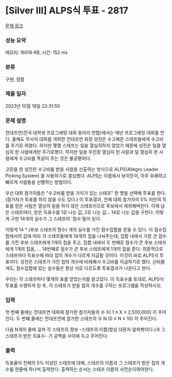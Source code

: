 # [Silver III] ALPS식 투표 - 2817 

[문제 링크](https://www.acmicpc.net/problem/2817) 

### 성능 요약

메모리: 16016 KB, 시간: 152 ms

### 분류

구현, 정렬

### 제출 일자

2023년 10월 18일 22:31:50

### 문제 설명

<p>전대프연(전국 대학생 프로그래밍 대회 동아리 연합)에서는 매년 프로그래밍 대회를 연다. 올해도 무사히 대회를 개최한 전대프연 회장 성진은 수고해준 스태프들에게 수고비를 주기로 하였다. 하지만 몇몇 스태프는 일을 열심히하지 않았기 때문에 성진은 일을 열심히 한 사람에게만 주기로했다. 하지만 일을 무진장 열심히 한 사람과 덜 열심히 한 사람에게 수고비를 똑같이 주는 것은 불공평하다.</p>

<p>고민을 한 성진은 수고비를 받을 사람을 선출하는 방식으로 ALPS(Allegro Leader Picking System) 을 사용하기로 결심했다. ALPS는 이름에서 보이듯이, 아주 유쾌하고 빠르게 사람들을 선별하는 방법이다. </p>

<p>우선 대회 참가자들은  "수고비를 받을 가치가 있는 스태프" 한 명을 선택해 투표를 한다. (참가자가 투표를 하지 않을 수도 있다.) 이 투표결과, 전체 대회 참가자의 5% 미만의 득표를 얻은 사람은 열심히 일을 하지 않은 스태프이므로 후보에서 제외해버린다. 이제 남은 스태프마다, 받은 득표수를 1로 나눈 값, 2로 나눈 값... 14로 나눈 값을 구한다. 이렇게 구한 14개의 실수가 그 스태프의 '점수'들이 된다.</p>

<p>이렇게 14 * (후보 스태프의 명수) 개의 실수를 가진 점수집합을 얻을 수 있다.  이 점수집합에서의 값에 따라 각 스태프들에게 14개의 칩을 나눠주는데,  집합 내에서 가장 큰 점수를 가진 후보 스태프에게 1개의 칩을 주고, 집합 내에서 두 번째로 점수가 큰 후보 스태프에게 1개의 칩을, ... 14번째로 점수가 큰 후보 스태프에게 1개의 칩을 준다. 최종적으로 스태프마다 득표수에 따라 칩의 개수가 다르게 지급될 것이다. 이것이 바로 ALPS식 투표이다. 성진은 스태프가 가진 칩의 개수에 비례해서 수고비를 지급하기로 했다. 신비롭게도, 점수집합에 있는 실수들은 항상 서로 다르도록 투표결과가 나온다고 한다.</p>

<p>우리는 각 스태프마다 몇개의 표를 얻었는지를 알고있다. 이 득표수를 토대로, ALPS식 투표를 수행하게 된 후, 각 스태프가 받을 칩의 개수를 구하는 프로그램을 작성하시오.</p>

### 입력 

 <p>첫 번째 줄에는 전대프연 대회에 참가한 참가자들의 수 X( 1 ≤ X ≤ 2,500,000) 이 주어진다. 두 번째 줄에는 전대프연에 참가한 스태프의 수 N (0 ≤ N ≤ 10) 이 주어진다.</p>

<p>다음 N개의 줄에 걸쳐 각 스태프의 정보 -스태프의 이름(항상 대문자 알파벳이다.)과 그 스태프가 받은 득표수- 가 공백을 사이에 두고 주어진다.</p>

### 출력 

 <p>득표율이 전체의 5% 이상인 스태프에 대해, 스태프의 이름과 그 스태프가 받은 칩의 개수를 한줄에 하나씩 출력한다. 출력하는 순서는 스태프 이름의 사전순이여야한다.</p>


